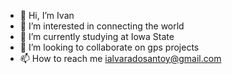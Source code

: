 - 👋 Hi, I’m Ivan
- 👀 I’m interested in connecting the world
- 🌱 I’m currently studying at Iowa State 
- 💞️ I’m looking to collaborate on gps projects
- 📫 How to reach me ialvaradosantoy@gmail.com

<!---
ialvaradosantoy/ialvaradosantoy is a ✨ special ✨ repository because its `README.md` (this file) appears on your GitHub profile.
You can click the Preview link to take a look at your changes.
--->
